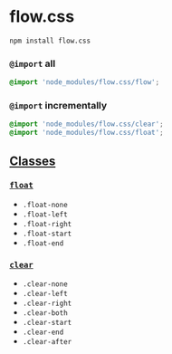 # flow.css

```
npm install flow.css
```

### `@import` all

```css
@import 'node_modules/flow.css/flow';
```

### `@import` incrementally

```css
@import 'node_modules/flow.css/clear';
@import 'node_modules/flow.css/float';
```

## [Classes](flow.css)

### [`float`](float.css)
- `.float-none`
- `.float-left`
- `.float-right`
- `.float-start`
- `.float-end`

### [`clear`](clear.css)
- `.clear-none`
- `.clear-left`
- `.clear-right`
- `.clear-both`
- `.clear-start`
- `.clear-end`
- `.clear-after`
